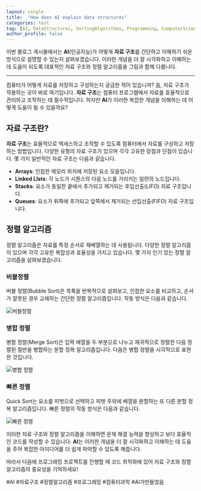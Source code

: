 ```yaml
---
layout: single
title:  "How does AI explain data structures"
categories: test
tag: [AI, DataStructures, SortingAlgorithms, Programming, ComputerScience]
author_profile: false
---
```


이번 블로그 게시물에서는 **AI**(인공지능)가 어떻게 **자료 구조**를 간단하고 이해하기 쉬운 방식으로 설명할 수 있는지 살펴보겠습니다. 이러한 개념을 더 잘 시각화하고 이해하는 데 도움이 되도록 대표적인 자료 구조와 정렬 알고리즘을 그림과 함께 다룹니다.

---

컴퓨터가 어떻게 자료를 저장하고 구성하는지 궁금한 적이 있습니까? 음, 자료 구조가 작용하는 곳이 바로 여기입니다. **자료 구조**는 컴퓨터 프로그램에서 자료를 효율적으로 관리하고 조작하는 데 필수적입니다. 하지만 **AI**가 이러한 복잡한 개념을 이해하는 데 어떻게 도움이 될 수 있을까요?

## 자료 구조란?

**자료 구조**는 효율적으로 액세스하고 조작할 수 있도록 컴퓨터에서 자료를 구성하고 저장하는 방법입니다. 다양한 유형의 자료 구조가 있으며 각각 고유한 장점과 단점이 있습니다. 몇 가지 일반적인 자료 구조는 다음과 같습니다.

- **Arrays**: 인접한 메모리 위치에 저장된 요소 모음입니다.
- **Linked LIsts**: 각 노드가 시퀀스의 다음 노드를 가리키는 일련의 노드입니다.
- **Stacks**: 요소가 동일한 끝에서 추가되고 제거되는 후입선출(LIFO) 자료 구조입니다.
- **Queues**: 요소가 뒤쪽에 추가되고 앞쪽에서 제거되는 선입선출(FIFO) 자료 구조입니다.

## 정렬 알고리즘

정렬 알고리즘은 자료를 특정 순서로 재배열하는 데 사용됩니다. 다양한 정렬 알고리즘이 있으며 각각 고유한 복잡성과 효율성을 가지고 있습니다. 몇 가지 인기 있는 정렬 알고리즘을 살펴보겠습니다.

### 버블정렬

버블 정렬(Bubble Sort)은 목록을 반복적으로 살펴보고, 인접한 요소를 비교하고, 순서가 잘못된 경우 교체하는 간단한 정렬 알고리즘입니다. 작동 방식은 다음과 같습니다.

![버블정렬](bubble_sort.png)

### 병합 정렬

병합 정렬(Merge Sort)은 입력 배열을 두 부분으로 나누고 재귀적으로 정렬한 다음 정렬된 절반을 병합하는 분할 정복 알고리즘입니다. 다음은 병합 정렬을 시각적으로 표현한 것입니다.

![병합 정렬](merge_sort.png)

### 빠른 정렬

Quick Sort는 요소를 피벗으로 선택하고 피벗 주위에 배열을 분할하는 또 다른 분할 정복 알고리즘입니다. 빠른 정렬의 작동 방식은 다음과 같습니다.

![빠른 정렬](quick_sort.png)

이러한 자료 구조와 정렬 알고리즘을 이해하면 문제 해결 능력을 향상하고 보다 효율적인 코드를 작성할 수 있습니다. **AI**는 이러한 개념을 더 잘 시각화하고 이해하는 데 도움을 주어 복잡한 아이디어를 더 쉽게 파악할 수 있도록 해줍니다.

따라서 다음에 프로그래밍 프로젝트를 진행할 때 코드 최적화에 있어 자료 구조와 정렬 알고리즘의 중요성을 기억하세요!

#AI #자료구조 #정렬알고리즘 #프로그래밍 #컴퓨터과학 #AI가만들었음